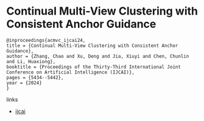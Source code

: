 # Continual Multi-View Clustering with Consistent Anchor Guidance

```
@inproceedings{acmvc_ijcai24,
title = {Continual Multi-View Clustering with Consistent Anchor Guidance},
author = {Zhang, Chao and Xu, Deng and Jia, Xiuyi and Chen, Chunlin and Li, Huaxiong},
booktitle = {Proceedings of the Thirty-Third International Joint Conference on Artificial Intelligence (IJCAI)},
pages = {5434--5442},
year = {2024}
}
```

links
- [ijcai](https://www.ijcai.org/proceedings/2024/601)
